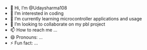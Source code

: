 - 👋 Hi, I’m @Udaysharma108
- 👀 I’m interested in coding
- 🌱 I’m currently learning microcontroller applications and usage
- 💞️ I’m looking to collaborate on my pbl project
- 📫 How to reach me ...
- 😄 Pronouns: ...
- ⚡ Fun fact: ...

<!---
Udaysharma108/Udaysharma108 is a ✨ special ✨ repository because its `README.md` (this file) appears on your GitHub profile.
You can click the Preview link to take a look at your changes.
--->
